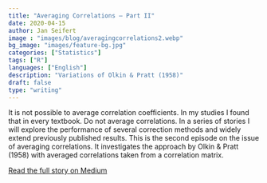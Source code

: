 ```yaml
---
title: "Averaging Correlations — Part II"
date: 2020-04-15
author: Jan Seifert
image : "images/blog/averagingcorrelations2.webp"
bg_image: "images/feature-bg.jpg"
categories: ["Statistics"]
tags: ["R"]
languages: ["English"]
description: "Variations of Olkin & Pratt (1958)"
draft: false
type: "writing"
---
```


It is not possible to average correlation coefficients. In my studies I found that in every textbook. Do not average correlations. In a series of stories I will explore the performance of several correction methods and widely extend previously published results. This is the second episode on the issue of averaging correlations. It investigates the approach by Olkin & Pratt (1958) with averaged correlations taken from a correlation matrix.

<a class="btn btn-main" href="https://medium.com/@jan.seifert/averaging-correlations-part-ii-9143b546860b?source=friends_link&sk=e812dfffc645103f8c2a7f74ff9de0d3">Read the full story on Medium</a>